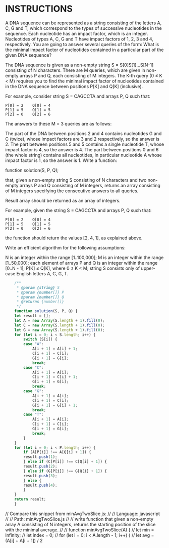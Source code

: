 # INSTRUCTIONS

A DNA sequence can be represented as a string consisting of the letters A, C, G and T, which correspond to the types of successive nucleotides in the sequence. Each nucleotide has an impact factor, which is an integer. Nucleotides of types A, C, G and T have impact factors of 1, 2, 3 and 4, respectively. You are going to answer several queries of the form: What is the minimal impact factor of nucleotides contained in a particular part of the given DNA sequence?

The DNA sequence is given as a non-empty string S = S[0]S[1]...S[N-1] consisting of N characters. There are M queries, which are given in non-empty arrays P and Q, each consisting of M integers. The K-th query (0 ≤ K < M) requires you to find the minimal impact factor of nucleotides contained in the DNA sequence between positions P[K] and Q[K] (inclusive).

For example, consider string S = CAGCCTA and arrays P, Q such that:

    P[0] = 2    Q[0] = 4
    P[1] = 5    Q[1] = 5
    P[2] = 0    Q[2] = 6
The answers to these M = 3 queries are as follows:

The part of the DNA between positions 2 and 4 contains nucleotides G and C (twice), whose impact factors are 3 and 2 respectively, so the answer is 2.
The part between positions 5 and 5 contains a single nucleotide T, whose impact factor is 4, so the answer is 4.
The part between positions 0 and 6 (the whole string) contains all nucleotides, in particular nucleotide A whose impact factor is 1, so the answer is 1.
Write a function:

function solution(S, P, Q);

that, given a non-empty string S consisting of N characters and two non-empty arrays P and Q consisting of M integers, returns an array consisting of M integers specifying the consecutive answers to all queries.

Result array should be returned as an array of integers.

For example, given the string S = CAGCCTA and arrays P, Q such that:

    P[0] = 2    Q[0] = 4
    P[1] = 5    Q[1] = 5
    P[2] = 0    Q[2] = 6
the function should return the values [2, 4, 1], as explained above.

Write an efficient algorithm for the following assumptions:

N is an integer within the range [1..100,000];
M is an integer within the range [1..50,000];
each element of arrays P and Q is an integer within the range [0..N - 1];
P[K] ≤ Q[K], where 0 ≤ K < M;
string S consists only of upper-case English letters A, C, G, T.

``` javascript
    /**
     * @param {string} S
     * @param {number[]} P
     * @param {number[]} Q
     * @returns {number[]}
     */
    function solution(S, P, Q) {
    let result = [];
    let A = new Array(S.length + 1).fill(0);
    let C = new Array(S.length + 1).fill(0);
    let G = new Array(S.length + 1).fill(0);
    for (let i = 0; i < S.length; i++) {
        switch (S[i]) {
        case "A":
            A[i + 1] = A[i] + 1;
            C[i + 1] = C[i];
            G[i + 1] = G[i];
            break;
        case "C":
            A[i + 1] = A[i];
            C[i + 1] = C[i] + 1;
            G[i + 1] = G[i];
            break;
        case "G":
            A[i + 1] = A[i];
            C[i + 1] = C[i];
            G[i + 1] = G[i] + 1;
            break;
        case "T":
            A[i + 1] = A[i];
            C[i + 1] = C[i];
            G[i + 1] = G[i];
            break;
        }
    }
    for (let i = 0; i < P.length; i++) {
        if (A[P[i]] !== A[Q[i] + 1]) {
        result.push(1);
        } else if (C[P[i]] !== C[Q[i] + 1]) {
        result.push(2);
        } else if (G[P[i]] !== G[Q[i] + 1]) {
        result.push(3);
        } else {
        result.push(4);
        }
    }
    return result;
    }


```


// Compare this snippet from minAvgTwoSlice.js:
// // Language: javascript
// // Path: minAvgTwoSlice.js
// // write function that given a non-empty array A consisting of N integers, returns the starting position of the slice with the minimal average.
// 
// function minAvgTwoSlice(A) {
//   let min = Infinity;
//   let index = 0;
//   for (let i = 0; i < A.length - 1; i++) {
//     let avg = (A[i] + A[i + 1]) / 2